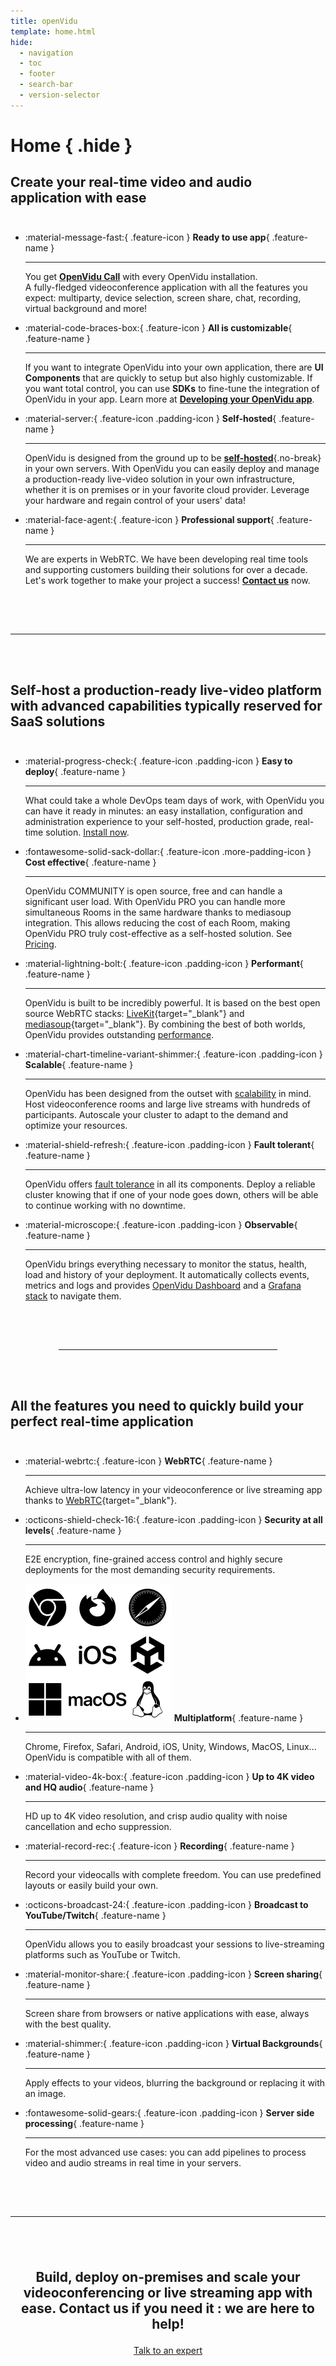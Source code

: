 ```yaml
---
title: openVidu
template: home.html
hide:
  - navigation
  - toc
  - footer
  - search-bar
  - version-selector
---
```


# Home { .hide }

<div class="second-slogan wow animated animatedFadeInUp fadeInUp">
  <h2 id="get-started">
    Create your real-time video and audio application with ease
  </h2>
</div>

<div class="feature-cards" markdown>
<div class="grid cards two-columns wow animated animatedFadeInUp fadeInUp" style="margin-top: 3em;" markdown>

-   :material-message-fast:{ .feature-icon } __Ready to use app__{ .feature-name }

    ---

    You get [**OpenVidu Call**](docs/openvidu-call/index.md) with every OpenVidu installation.<br>A fully-fledged videoconference application with all the features you expect: multiparty, device selection, screen share, chat, recording, virtual background and more!

-   :material-code-braces-box:{ .feature-icon } __All is customizable__{ .feature-name }

    ---

    If you want to integrate OpenVidu into your own application, there are **UI Components** that are quickly to setup but also highly customizable. If you want total control, you can use **SDKs** to fine-tune the integration of OpenVidu in your app. Learn more at **[Developing your OpenVidu app](docs/developing-your-openvidu-app/index.md)**.

-   :material-server:{ .feature-icon .padding-icon } __Self-hosted__{ .feature-name }

    ---

    OpenVidu is designed from the ground up to be [**self-hosted**](docs/self-hosting/production-ready/index.md){.no-break} in your own servers. With OpenVidu you can easily deploy and manage a production-ready live-video solution in your own infrastructure, whether it is on premises or in your favorite cloud provider. Leverage your hardware and regain control of your users' data!

-   :material-face-agent:{ .feature-icon } __Professional support__{ .feature-name }

    ---

    We are experts in WebRTC. We have been developing real time tools and supporting customers building their solutions for over a decade. Let's work together to make your project a success! [**Contact us**](/support/) now.

</div>
</div>

<hr style="margin: 5.5em 0;">

<div class="second-slogan wow animated animatedFadeInUp fadeInUp">
  <h2 id="get-started">
    Self-host a production-ready live-video platform with advanced capabilities typically reserved for SaaS solutions
  </h2>
</div>

<div class="feature-cards" markdown>
<div class="grid cards two-columns wow animated animatedFadeInUp fadeInUp" style="margin-top: 3em;" markdown>

-   :material-progress-check:{ .feature-icon .padding-icon } __Easy to deploy__{ .feature-name }

    ---

    What could take a whole DevOps team days of work, with OpenVidu you can have it ready in minutes: an easy installation, configuration and administration experience to your self-hosted, production grade, real-time solution. [Install now](docs/self-hosting/deployment-types.md).

-   :fontawesome-solid-sack-dollar:{ .feature-icon .more-padding-icon } __Cost effective__{ .feature-name }

    ---

    OpenVidu COMMUNITY is open source, free and can handle a significant user load. With OpenVidu PRO you can handle more simultaneous Rooms in the same hardware thanks to mediasoup integration. This allows reducing the cost of each Room, making OpenVidu PRO truly cost-effective as a self-hosted solution. See [Pricing](/pricing/).

-   :material-lightning-bolt:{ .feature-icon .padding-icon } __Performant__{ .feature-name }

    ---

    OpenVidu is built to be incredibly powerful. It is based on the best open source WebRTC stacks: [LiveKit](https://livekit.io/){target="\_blank"} and [mediasoup](https://mediasoup.org/){target="\_blank"}. By combining the best of both worlds, OpenVidu provides outstanding [performance](docs/self-hosting/production-ready/performance.md).

-   :material-chart-timeline-variant-shimmer:{ .feature-icon .padding-icon } __Scalable__{ .feature-name }

    ---

    OpenVidu has been designed from the outset with [scalability](docs/self-hosting/production-ready/scalability.md) in mind. Host videoconference rooms and large live streams with hundreds of participants. Autoscale your cluster to adapt to the demand and optimize your resources.

-   :material-shield-refresh:{ .feature-icon .padding-icon } __Fault tolerant__{ .feature-name }

    ---

    OpenVidu offers [fault tolerance](docs/self-hosting/production-ready/fault-tolerance.md) in all its components. Deploy a reliable cluster knowing that if one of your node goes down, others will be able to continue working with no downtime.

-   :material-microscope:{ .feature-icon .padding-icon } __Observable__{ .feature-name }

    ---

    OpenVidu brings everything necessary to monitor the status, health, load and history of your deployment. It automatically collects events, metrics and logs and provides [OpenVidu Dashboard](docs/self-hosting/production-ready/observability/openvidu-dashboard.md) and a [Grafana stack](docs/self-hosting/production-ready/observability/grafana-stack.md) to navigate them.

</div>
</div>

<hr style="margin: 5.5em;">

<div class="second-slogan wow animated animatedFadeInUp fadeInUp">
  <h2 id="get-started">
    All the features you need to quickly build your perfect real-time application
  </h2>
</div>

<div class="feature-cards" markdown>
<div class="grid cards wow animated animatedFadeInUp fadeInUp" style="margin-top: 3em;" markdown>

-   :material-webrtc:{ .feature-icon } __WebRTC__{ .feature-name }

    ---

    Achieve ultra-low latency in your videoconference or live streaming app thanks to [WebRTC](https://webrtc.org/){target="\_blank"}.

<!---   :material-open-source-initiative:{ .feature-icon } __Built on open source__{ .feature-name }

    ---

    OpenVidu is built using the best open source WebRTC technologies: [LiveKit](https://livekit.io/){target="\_blank"} and [mediasoup](https://mediasoup.org/){target="\_blank"}-->

-   :octicons-shield-check-16:{ .feature-icon .padding-icon } __Security at all levels__{ .feature-name }

    ---

    E2E encryption, fine-grained access control and highly secure deployments for the most demanding security requirements.

-   <span class="twemoji feature-icon"><img class="do-not-include-in-gallery custom-svg-icon" src="./assets/images/home/multiplatform.svg" class="feature-icon"/></span> __Multiplatform__{ .feature-name }

    ---

    Chrome, Firefox, Safari, Android, iOS, Unity, Windows, MacOS, Linux... OpenVidu is compatible with all of them.

-   :material-video-4k-box:{ .feature-icon .padding-icon } __Up to 4K video and HQ audio__{ .feature-name }

    ---

    HD up to 4K video resolution, and crisp audio quality with noise cancellation and echo suppression.

-   :material-record-rec:{ .feature-icon } __Recording__{ .feature-name }

    ---

    Record your videocalls with complete freedom. You can use predefined layouts or easily build your own.

-   :octicons-broadcast-24:{ .feature-icon .padding-icon } __Broadcast to YouTube/Twitch__{ .feature-name }

    ---

    OpenVidu allows you to easily broadcast your sessions to live-streaming platforms such as YouTube or Twitch.

-   :material-monitor-share:{ .feature-icon .padding-icon } __Screen sharing__{ .feature-name }

    ---

    Screen share from browsers or native applications with ease, always with the best quality.

-   :material-shimmer:{ .feature-icon .padding-icon } __Virtual Backgrounds__{ .feature-name }

    ---

    Apply effects to your videos, blurring the background or replacing it with an image.

-   :fontawesome-solid-gears:{ .feature-icon .padding-icon } __Server side processing__{ .feature-name }

    ---

    For the most advanced use cases: you can add pipelines to process video and audio streams in real time in your servers.

</div>
</div>

<hr style="margin: 5.5em 0 1.5em 0;">

<div class="second-slogan wow animated animatedFadeInUp fadeInUp" style="margin: 6em 0; text-align: center">
  <h2 style="margin-bottom: 1em">Build, deploy on-premises and scale your videoconferencing or live streaming app with ease. Contact us if you need it : we are here to help!</h2>
  <div class="home-buttons">
    <a href="/support/" class="md-button home-secondary-button">Talk to an expert</a>
  </div>
</div>
